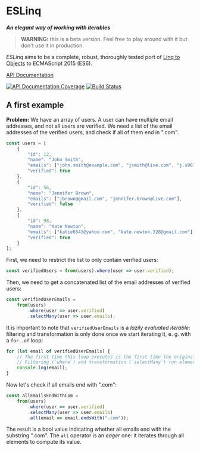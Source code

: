 ESLinq
======

***An elegant way of working with iterables***

> **WARNING:** this is a beta version. Feel free to play around with it but don't use it in production.

*ESLinq* aims to be a complete, robust, thoroughly tested port of [Linq to Objects][linq-to-objects]
to ECMAScript 2015 (ES6).

[API Documentation](https://doc.esdoc.org/github.com/balazsbotond/eslinq/)

[![API Documentation Coverage](https://doc.esdoc.org/github.com/balazsbotond/eslinq/badge.svg?pleaseWork)](https://doc.esdoc.org/github.com/balazsbotond/eslinq)
[![Build Status](https://travis-ci.org/balazsbotond/eslinq.svg?branch=master)](https://travis-ci.org/balazsbotond/eslinq)

A first example
---------------

**Problem:** We have an array of users. A user can have multiple email addresses, and not all users
are verified. We need a list of the email addresses of the verified users, and check if all of
them end in ".com".

```javascript
const users = [
	{
		"id": 12,
		"name": "John Smith",
		"emails": ["john.smith@example.com", "jsmith@live.com", "j.s967@gmail.com"],
		"verified": true
	},
	{
		"id": 56,
		"name": "Jennifer Brown",
		"emails": ["jbrown@gmail.com", "jennifer.brown@live.com"],
		"verified": false
	},
	{
		"id": 98,
		"name": "Kate Newton",
		"emails": ["katie6543@yahoo.com", "kate.newton.328@gmail.com"],
		"verified": true
	}
];
```

First, we need to restrict the list to only contain verified users:

```javascript
const verifiedUsers = from(users).where(user => user.verified);
```

Then, we need to get a concatenated list of the email addresses of verified users:

```javascript
const verifiedUserEmails =
    from(users)
	    .where(user => user.verified)
		.selectMany(user => user.emails);
```

It is important to note that `verifiedUserEmails` is a *lazily evaluated iterable*: filtering
and transformation is only done once we start iterating it, e. g. with a `for..of` loop:

```javascript
for (let email of verifiedUserEmails) {
	// The first time this loop executes is the first time the original iterable is read from.
	// Filtering (`where`) and transformation (`selectMany`) run element-by-element during iteration. 
	console.log(email);
}
```

Now let's check if all emails end with ".com":

```javascript
const allEmailsEndWithCom =
    from(users)
	    .where(user => user.verified)
		.selectMany(user => user.emails)
		.all(email => email.endsWith(".com"));
```

The result is a bool value indicating whether all emails end with the substring ".com". The `all`
operator is an *eager* one: it iterates through all elements to compute its value.

<!--
    Links
-->

[linq-to-objects]: https://msdn.microsoft.com/en-us/library/bb397919.aspx
